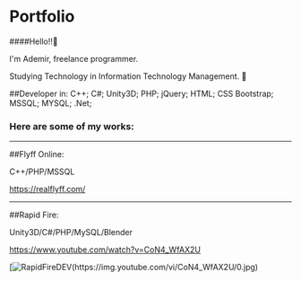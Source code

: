 # Portfolio

####Hello!!👋

I'm Ademir, freelance programmer.

Studying Technology in Information Technology Management. 🤝

##Developer in:
  C++;
  C#;
  Unity3D;
  PHP;
  jQuery;
  HTML;
  CSS Bootstrap;
  MSSQL;
  MYSQL;
  .Net;
  
### Here are some of my works:

-------------------------------------------------------
##Flyff Online:

C++/PHP/MSSQL

https://realflyff.com/

---------------------------------------------------------
##Rapid Fire:

Unity3D/C#/PHP/MySQL/Blender

https://www.youtube.com/watch?v=CoN4_WfAX2U

[![RapidFireDEV(https://img.youtube.com/vi/CoN4_WfAX2U/0.jpg)](https://www.youtube.com/watch?v=CoN4_WfAX2U)
